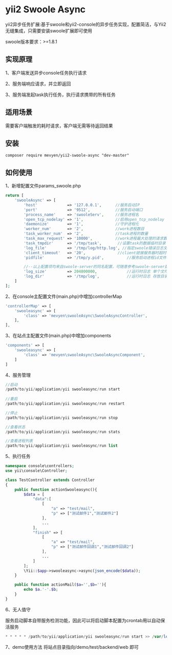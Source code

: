 # yii2 Swoole Async

yii2异步任务扩展:基于swoole和yii2-console的异步任务实现，配置简洁，与Yii2无缝集成，只需要安装swoole扩展即可使用

swoole版本要求：>=1.8.1

实现原理
------------

1、客户端发送异步console任务执行请求

2、服务端响应请求，并立即返回

3、服务端发起task执行任务，执行请求携带的所有任务

适用场景
------------
需要客户端触发的耗时请求，客户端无需等待返回结果

安装
------------
```
composer require mevyen/yii2-swoole-async "dev-master"
```

如何使用
-----
1、新增配置文件params_swoole.php
```php
return [
    'swooleAsync' => [
		'host'             => '127.0.0.1', 		//服务启动IP
		'port'             => '9512',      		//服务启动端口
		'process_name'     => 'swooleServ',		//服务进程名
		'open_tcp_nodelay' => '1',         		//启用open_tcp_nodelay
		'daemonize'        => '1',				//守护进程化
		'worker_num'       => '2',				//work进程数目
		'task_worker_num'  => '2',				//task进程的数量
		'task_max_request' => '10000',			//work进程最大处理的请求数
		'task_tmpdir'      => '/tmp/task',		 //设置task的数据临时目录
		'log_file'         => '/tmp/log/http.log', //指定swoole错误日志文件
		'client_timeout'   => '20',				 //client链接服务器时超时时间(s)
		'pidfile'          => '/tmp/y.pid', 		 //服务启动进程id文件保存位置

		//--以上配置项均来自swoole-server的同名配置，可随意参考swoole-server配置说明自主增删--
		'log_size'         => 204800000, 			 //运行时日志 单个文件大小
		'log_dir'          => '/tmp/log',			 //运行时日志 存放目录
	]
];
```

2、在console主配置文件(main.php)中增加controllerMap
```php
'controllerMap' => [
    'swooleasync' => [
        'class' => 'mevyen\swooleAsync\SwooleAsyncController',
    ],
],
```

3、在站点主配置文件(main.php)中增加components
```php
'components' => [
    'swooleasync' => [
        'class' => 'mevyen\swooleAsync\SwooleAsyncComponent',
    ]
]
```

4、服务管理
```php
//启动
/path/to/yii/application/yii swooleasync/run start
 
//重启
/path/to/yii/application/yii swooleasync/run restart

//停止
/path/to/yii/application/yii swooleasync/run stop

//查看状态
/path/to/yii/application/yii swooleasync/run stats

//查看进程列表
/path/to/yii/application/yii swooleasync/run list

```

5、执行任务

```php
namespace console\controllers;
use yii\console\Controller;

class TestController extends Controller 
{  
	public function actionSwooleasync(){
		$data = [
			"data":[
				[
					"a" => "test/mail",
					"p" => ["测试邮件1","测试邮件2"]
				],
				...
			],
			"finish" => [
				[
					"a" => "test/mail",
					"p" => ["测试邮件回调1","测试邮件回调2"]
				],
				...
			]
		];
		\Yii::$app->swooleasync->async(json_encode($data));
	}

	public function actionMail($a='',$b=''){
		echo $a.'-'.$b;
	}  
}
```

6、无人值守

服务启动脚本自带服务检测功能，因此可以将启动脚本配置为crontab用以自动保活服务

```php
* * * * * /path/to/yii/application/yii swooleasync/run start >> /var/log/console-app.log 2>&1
```
7、demo使用方法
将站点目录指向/demo/test/backend/web 即可

